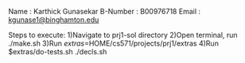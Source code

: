 Name : Karthick Gunasekar
B-Number : B00976718
Email : kgunase1@binghamton.edu

Steps to execute:
1)Navigate to prj1-sol directory
2)Open terminal, run ./make.sh
3)Run $extras=$HOME/cs571/projects/prj1/extras
4)Run $extras/do-tests.sh ./decls.sh
